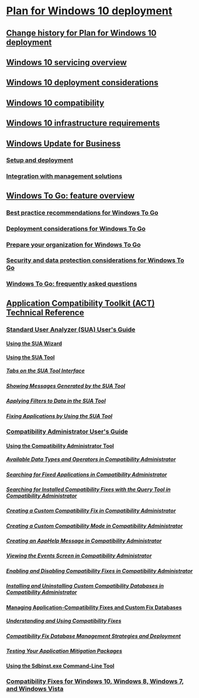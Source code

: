 # [Plan for Windows 10 deployment](index.md)
## [Change history for Plan for Windows 10 deployment](change-history-for-plan-for-windows-10-deployment.md)
## [Windows 10 servicing overview](windows-10-servicing-options.md)
## [Windows 10 deployment considerations](windows-10-deployment-considerations.md)
## [Windows 10 compatibility](windows-10-compatibility.md)
## [Windows 10 infrastructure requirements](windows-10-infrastructure-requirements.md)
## [Windows Update for Business](windows-update-for-business.md)
### [Setup and deployment](setup-and-deployment.md)
### [Integration with management solutions](integration-with-management-solutions-.md)
## [Windows To Go: feature overview](windows-to-go-overview.md)
### [Best practice recommendations for Windows To Go](best-practice-recommendations-for-windows-to-go.md)
### [Deployment considerations for Windows To Go](deployment-considerations-for-windows-to-go.md)
### [Prepare your organization for Windows To Go](prepare-your-organization-for-windows-to-go.md)
### [Security and data protection considerations for Windows To Go](security-and-data-protection-considerations-for-windows-to-go.md)
### [Windows To Go: frequently asked questions](windows-to-go-frequently-asked-questions.md)
## [Application Compatibility Toolkit (ACT) Technical Reference](act-technical-reference.md)
### [Standard User Analyzer (SUA) User's Guide](sua-users-guide.md)
#### [Using the SUA Wizard](using-the-sua-wizard.md)
#### [Using the SUA Tool](using-the-sua-tool.md)
##### [Tabs on the SUA Tool Interface](tabs-on-the-sua-tool-interface.md)
##### [Showing Messages Generated by the SUA Tool](showing-messages-generated-by-the-sua-tool.md)
##### [Applying Filters to Data in the SUA Tool](applying-filters-to-data-in-the-sua-tool.md)
##### [Fixing Applications by Using the SUA Tool](fixing-applications-by-using-the-sua-tool.md)
### [Compatibility Administrator User's Guide](compatibility-administrator-users-guide.md)
#### [Using the Compatibility Administrator Tool](using-the-compatibility-administrator-tool.md)
##### [Available Data Types and Operators in Compatibility Administrator](available-data-types-and-operators-in-compatibility-administrator.md)
##### [Searching for Fixed Applications in Compatibility Administrator](searching-for-fixed-applications-in-compatibility-administrator.md)
##### [Searching for Installed Compatibility Fixes with the Query Tool in Compatibility Administrator](searching-for-installed-compatibility-fixes-with-the-query-tool-in-compatibility-administrator.md)
##### [Creating a Custom Compatibility Fix in Compatibility Administrator](creating-a-custom-compatibility-fix-in-compatibility-administrator.md)
##### [Creating a Custom Compatibility Mode in Compatibility Administrator](creating-a-custom-compatibility-mode-in-compatibility-administrator.md)
##### [Creating an AppHelp Message in Compatibility Administrator](creating-an-apphelp-message-in-compatibility-administrator.md)
##### [Viewing the Events Screen in Compatibility Administrator](viewing-the-events-screen-in-compatibility-administrator.md)
##### [Enabling and Disabling Compatibility Fixes in Compatibility Administrator](enabling-and-disabling-compatibility-fixes-in-compatibility-administrator.md)
##### [Installing and Uninstalling Custom Compatibility Databases in Compatibility Administrator](installing-and-uninstalling-custom-compatibility-databases-in-compatibility-administrator.md)
#### [Managing Application-Compatibility Fixes and Custom Fix Databases](managing-application-compatibility-fixes-and-custom-fix-databases.md)
##### [Understanding and Using Compatibility Fixes](understanding-and-using-compatibility-fixes.md)
##### [Compatibility Fix Database Management Strategies and Deployment](compatibility-fix-database-management-strategies-and-deployment.md)
##### [Testing Your Application Mitigation Packages](testing-your-application-mitigation-packages.md)
#### [Using the Sdbinst.exe Command-Line Tool](using-the-sdbinstexe-command-line-tool.md)
### [Compatibility Fixes for Windows 10, Windows 8, Windows 7, and Windows Vista](compatibility-fixes-for-windows-8-windows-7-and-windows-vista.md)


